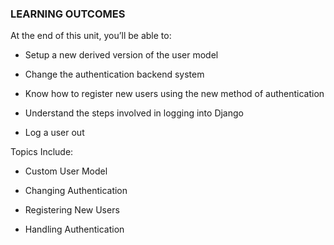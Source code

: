 ### LEARNING OUTCOMES

At the end of this unit, you’ll be able to:

-   Setup a new derived version of the user model

-   Change the authentication backend system

-   Know how to register new users using the new method of authentication

-   Understand the steps involved in logging into Django  

-   Log a user out

Topics Include:

-   Custom User Model

-   Changing Authentication

-   Registering New Users

-   Handling Authentication
